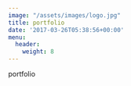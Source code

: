 ```yaml
---
image: "/assets/images/logo.jpg"
title: portfolio
date: '2017-03-26T05:38:56+00:00'
menu:
  header:
    weight: 8
---
```



portfolio